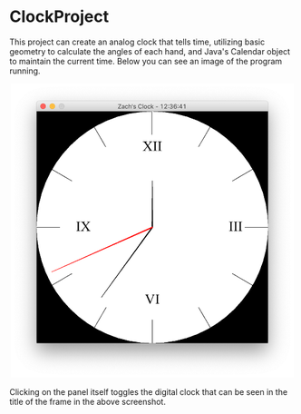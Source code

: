 # ClockProject

This project can create an analog clock that tells time, utilizing basic geometry to calculate the angles of each hand, and Java's Calendar object to maintain the current time. Below you can see an image of the program running.

<p align="center">
  <img src="Screenshots/Clock.png" alt="Zach's Analog Clock" width="500">
</p>

Clicking on the panel itself toggles the digital clock that can be seen in the title of the frame in the above screenshot.
